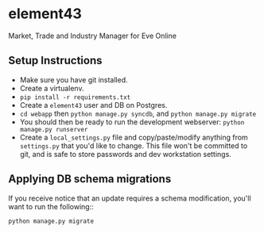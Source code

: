 element43
=========

Market, Trade and Industry Manager for Eve Online

Setup Instructions
------------------

* Make sure you have git installed.
* Create a virtualenv.
* ``pip install -r requirements.txt``
* Create a ``element43`` user and DB on Postgres.
* ``cd webapp`` then ``python manage.py syncdb``, and ``python manage.py migrate``
* You should then be ready to run the development webserver: ``python manage.py runserver``
* Create a ``local_settings.py`` file and copy/paste/modify anything
  from ``settings.py`` that you'd like to change. This file won't be committed
  to git, and is safe to store passwords and dev workstation settings.

Applying DB schema migrations
-----------------------------

If you receive notice that an update requires a schema modification, you'll
want to run the following::

    python manage.py migrate